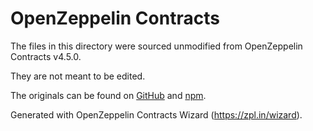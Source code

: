 # OpenZeppelin Contracts

The files in this directory were sourced unmodified from OpenZeppelin Contracts v4.5.0.

They are not meant to be edited.

The originals can be found on [GitHub] and [npm].

[github]: https://github.com/OpenZeppelin/openzeppelin-contracts/tree/v4.5.0
[npm]: https://www.npmjs.com/package/@openzeppelin/contracts/v/4.5.0

Generated with OpenZeppelin Contracts Wizard (https://zpl.in/wizard).
